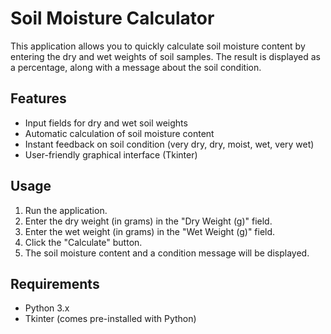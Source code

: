 # Soil Moisture Calculator

This application allows you to quickly calculate soil moisture content by entering the dry and wet weights of soil samples. The result is displayed as a percentage, along with a message about the soil condition.

## Features

- Input fields for dry and wet soil weights
- Automatic calculation of soil moisture content
- Instant feedback on soil condition (very dry, dry, moist, wet, very wet)
- User-friendly graphical interface (Tkinter)

## Usage

1. Run the application.
2. Enter the dry weight (in grams) in the "Dry Weight (g)" field.
3. Enter the wet weight (in grams) in the "Wet Weight (g)" field.
4. Click the "Calculate" button.
5. The soil moisture content and a condition message will be displayed.

## Requirements

- Python 3.x
- Tkinter (comes pre-installed with Python)


